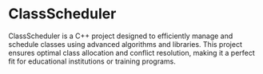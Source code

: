 # ClassScheduler
 ClassScheduler is a C++ project designed to efficiently manage and schedule classes using advanced algorithms and libraries. This project ensures optimal class allocation and conflict resolution, making it a perfect fit for educational institutions or training programs.
